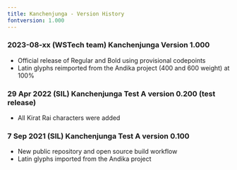 ```yaml
---
title: Kanchenjunga - Version History
fontversion: 1.000
---
```


### 2023-08-xx (WSTech team) Kanchenjunga Version 1.000 
- Official release of Regular and Bold using provisional codepoints
- Latin glyphs reimported from the Andika project (400 and 600 weight) at 100%

### 29 Apr 2022 (SIL) Kanchenjunga Test A version 0.200 (test release)
- All Kirat Rai characters were added

### 7 Sep 2021 (SIL) Kanchenjunga Test A version 0.100
- New public repository and open source build workflow
- Latin glyphs imported from the Andika project

